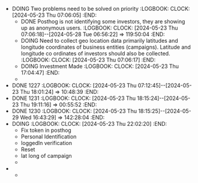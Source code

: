 - DOING Two problems need to be solved on priority
  :LOGBOOK:
  CLOCK: [2024-05-23 Thu 07:06:05]
  :END:
	- DONE Posthog is not identifying some investors, they are showing up as anonymous users.
	  :LOGBOOK:
	  CLOCK: [2024-05-23 Thu 07:06:18]--[2024-05-28 Tue 06:56:22] =>  119:50:04
	  :END:
	- DOING Need to collect geo location data primarily latitudes and longitude coordinates of business entities (campaigns). Latitude and longitude co ordinates of investors should also be collected.
	  :LOGBOOK:
	  CLOCK: [2024-05-23 Thu 07:06:17]
	  :END:
	- DOING Investment Made
	  :LOGBOOK:
	  CLOCK: [2024-05-23 Thu 17:04:47]
	  :END:
	-
- DONE 1227
  :LOGBOOK:
  CLOCK: [2024-05-23 Thu 07:12:45]--[2024-05-23 Thu 18:01:24] =>  10:48:39
  :END:
- DONE 1231
  :LOGBOOK:
  CLOCK: [2024-05-23 Thu 18:15:24]--[2024-05-23 Thu 19:11:16] =>  00:55:52
  :END:
- DONE 1230
  :LOGBOOK:
  CLOCK: [2024-05-23 Thu 18:15:25]--[2024-05-29 Wed 16:43:29] =>  142:28:04
  :END:
- DOING 
  :LOGBOOK:
  CLOCK: [2024-05-23 Thu 22:02:20]
  :END:
	- Fix token in posthog
	- Personal Identification
	- loggedIn verification
	- Reset
	- lat long of campaign
	-
-
	-